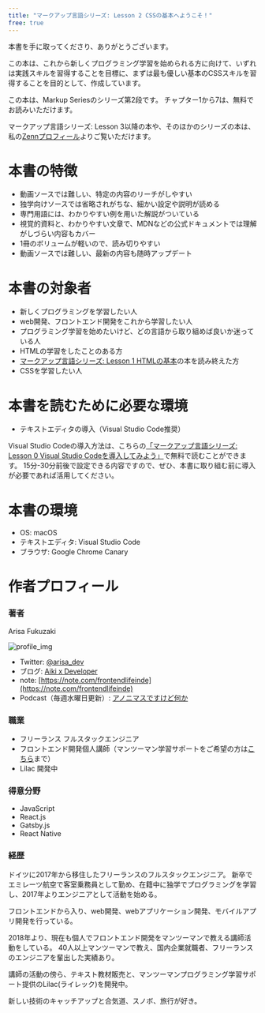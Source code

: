 ```yaml
---
title: "マークアップ言語シリーズ: Lesson 2 CSSの基本へようこそ！"
free: true
---
```


本書を手に取ってくださり、ありがとうございます。

この本は、これから新しくプログラミング学習を始められる方に向けて、いずれは実践スキルを習得することを目標に、まずは最も優しい基本のCSSスキルを習得することを目的として、作成しています。

この本は、Markup Seriesのシリーズ第2段です。
チャプター1から7は、無料でお読みいただけます。

マークアップ言語シリーズ: Lesson 3以降の本や、そのほかのシリーズの本は、私の[Zennプロフィール](https://zenn.dev/arisa_dev)よりご覧いただけます。

# 本書の特徴

- 動画ソースでは難しい、特定の内容のリーチがしやすい
- 独学向けソースでは省略されがちな、細かい設定や説明が読める
- 専門用語には、わかりやすい例を用いた解説がついている
- 視覚的資料と、わかりやすい文章で、MDNなどの公式ドキュメントでは理解がしづらい内容もカバー
- 1冊のボリュームが軽いので、読み切りやすい
- 動画ソースでは難しい、最新の内容も随時アップデート

# 本書の対象者

- 新しくプログラミングを学習したい人
- web開発、フロントエンド開発をこれから学習したい人
- プログラミング学習を始めたいけど、どの言語から取り組めば良いか迷っている人
- HTMLの学習をしたことのある方
- [マークアップ言語シリーズ: Lesson 1 HTMLの基本](https://zenn.dev/arisa_dev/books/markup-lesson1)の本を読み終えた方
- CSSを学習したい人

# 本書を読むために必要な環境

- テキストエディタの導入（Visual Studio Code推奨）

Visual Studio Codeの導入方法は、こちらの[「マークアップ言語シリーズ: Lesson 0 Visual Studio Codeを導入してみよう」](https://zenn.dev/arisa_dev/books/markup-lesson0)で無料で読むことができます。
15分-30分前後で設定できる内容ですので、ぜひ、本書に取り組む前に導入が必要であれば活用してください。

# 本書の環境

- OS: macOS
- テキストエディタ: Visual Studio Code
- ブラウザ: Google Chrome Canary

# 作者プロフィール

### 著者

Arisa Fukuzaki

![profile_img](https://storage.googleapis.com/zenn-user-upload/u7ka3507985si7cc9s047g7rt4gx)

- Twitter: [@arisa_dev](https://twitter.com/arisa_dev)
- ブログ: [Aiki x Developer](https://aiki-developer.com)
- note: [https://note.com/frontendlifeinde](https://note.com/frontendlifeinde)
- Podcast（毎週水曜日更新）: [アノニマスですけど何か](https://note.com/frontendlifeinde/m/m14ff18669c56)

### 職業
- フリーランス フルスタックエンジニア
- フロントエンド開発個人講師（マンツーマン学習サポートをご希望の方は[こちら](https://aiki-developer.com/contact)まで）
- Lilac 開発中

### 得意分野
- JavaScript
- React.js
- Gatsby.js
- React Native

### 経歴
ドイツに2017年から移住したフリーランスのフルスタックエンジニア。
新卒でエミレーツ航空で客室乗務員として勤め、在籍中に独学でプログラミングを学習し、2017年よりエンジニアとして活動を始める。

フロントエンドから入り、web開発、webアプリケーション開発、モバイルアプリ開発を行っている。

2018年より、現在も個人でフロントエンド開発をマンツーマンで教える講師活動をしている。
40人以上マンツーマンで教え、国内企業就職者、フリーランスのエンジニアを輩出した実績あり。

講師の活動の傍ら、テキスト教材販売と、マンツーマンプログラミング学習サポート提供のLilac(ライレック)を開発中。

新しい技術のキャッチアップと合気道、スノボ、旅行が好き。